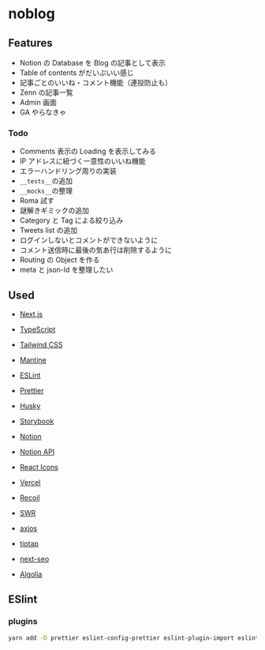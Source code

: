 # noblog

## Features

- Notion の Database を Blog の記事として表示
- Table of contents がだいぶいい感じ
- 記事ごとのいいね・コメント機能（連投防止も）
- Zenn の記事一覧
- Admin 画面
- GA やらなきゃ

### Todo

- Comments 表示の Loading を表示してみる
- IP アドレスに紐づく一意性のいいね機能
- エラーハンドリング周りの実装
- `__tests__`の追加
- `__mocks__`の整理
- Roma 試す
- 謎解きギミックの追加
- Category と Tag による絞り込み
- Tweets list の追加
- ログインしないとコメントができないように
- コメント送信時に最後の気あ行は削除するように
- Routing の Object を作る
- meta と json-ld を整理したい

## Used

- [Next.js](https://nextjs.org/)
- [TypeScript](https://www.typescriptlang.org/)
- [Tailwind CSS](https://tailwindcss.com/)
- [Mantine](https://mantine.dev/)
- [ESLint](https://eslint.org/)
- [Prettier](https://prettier.io/)
- [Husky](https://typicode.github.io/husky/#/)
- [Storybook](https://storybook.js.org/)
- [Notion](https://www.notion.so/)
- [Notion API](https://developers.notion.com/)
- [React Icons](https://react-icons.github.io/react-icons/)
- [Vercel](https://vercel.com/)
- [Recoil](https://recoiljs.org/)
- [SWR](https://swr.vercel.app/)
- [axios](https://axios-http.com/)
- [tiptap](https://tiptap.dev/)
- [next-seo](https://github.com/garmeeh/next-seo)

- [Algolia](https://www.algolia.com/)

## ESlint

### plugins

```sh
yarn add -D prettier eslint-config-prettier eslint-plugin-import eslint-plugin-unused-imports @typescript-eslint/parser @typescript-eslint/eslint-plugin
```
